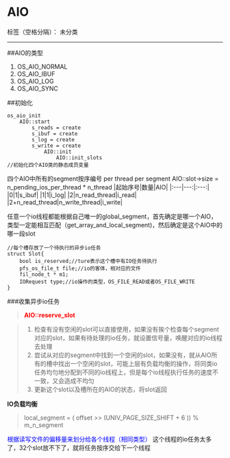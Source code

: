 ﻿# AIO

标签（空格分隔）： 未分类

---

##AIO的类型

 1. OS_AIO_NORMAL
 2. OS_AIO_IBUF
 3. OS_AIO_LOG
 4. OS_AIO_SYNC

##初始化
```
os_aio_init
    AIO::start
        s_reads = create
        s_ibuf = create
        s_log = create
        s_write = create
            AIO::init
                AIO::init_slots
//初始化四个AIO类的静态成员变量
```
四个AIO中所有的segment按序编号
per thread per segment
AIO::slot->size = n_pending_ios_per_thread * n_thread
|起始序号|数量|AIO|
|:---|---:|:---:|
|0|1|s_ibuf|
|1|1|i_log|
|2|n_read_thread|i_read|
|2+n_read_thread|n_write_thread|i_write|

任意一个io线程都能根据自己唯一的global_segment，首先确定是哪一个AIO，类型一定能相互匹配（get_array_and_local_segment)，然后确定是这个AIO中的哪一段slot
```
//每个槽存放了一个待执行的异步io任务
struct Slot{
    bool is_reserved;//ture表示这个槽中有IO任务待执行
    pfs_os_file_t file;//io的客体，相对应的文件
    fil_node_t * m1;
    IORequest type;//io操作的类型，OS_FILE_READ或者OS_FILE_WRITE
}
```
###收集异步io任务

>**<font color="red">AIO::reserve_slot</font>**

> 1. 检查有没有空闲的slot可以直接使用，如果没有挨个检查每个segment对应的slot，如果有待处理的io任务，就设置信号量，唤醒对应的io线程去处理
> 2. 尝试从对应的segment中找到一个空闲的slot，如果没有，就从AIO所有的槽中找出一个空闲的slot，可能上层有负载均衡的操作，将同类io任务均匀地分配到不同的io线程上，但是每个io线程执行任务的速度不一致，又会造成不均匀
> 3. 更新这个slot以及槽所在的AIO的状态，将slot返回

**IO负载均衡**
>local_segment = ( offset >> (UNIV_PAGE_SIZE_SHIFT + 6 )) % m_n_segment

<font color="blue">根据读写文件的偏移量来划分给各个线程（相同类型）</font>
这个线程的io任务太多了，32个slot放不下了，就将任务按序交给下一个线程